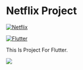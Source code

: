 # Netflix Project
[![Netflix](https://img.shields.io/badge/Netflix-E50914?style=flat&logo=netflix&logoColor=white)](https://www.netflix.com)
<br>

[![Flutter](https://img.shields.io/badge/Flutter-02569B?style=flat&logo=flutter&logoColor=white)](https://flutter.dev/)

This Is Project For Flutter.

<img src="https://img.shields.io/badge/just%20the%20message-8A2BE2"></img>